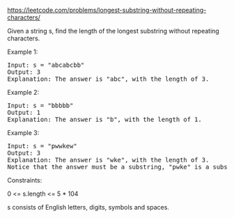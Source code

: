 https://leetcode.com/problems/longest-substring-without-repeating-characters/

Given a string s, find the length of the longest substring without repeating characters.


Example 1:
<pre>
Input: s = "abcabcbb"
Output: 3
Explanation: The answer is "abc", with the length of 3.
</pre>

Example 2:

<pre>
Input: s = "bbbbb"
Output: 1
Explanation: The answer is "b", with the length of 1.
</pre>

Example 3:
<pre>
Input: s = "pwwkew"
Output: 3
Explanation: The answer is "wke", with the length of 3.
Notice that the answer must be a substring, "pwke" is a subsequence and not a substring.
</pre>

Constraints:

0 <= s.length <= 5 * 104

s consists of English letters, digits, symbols and spaces.